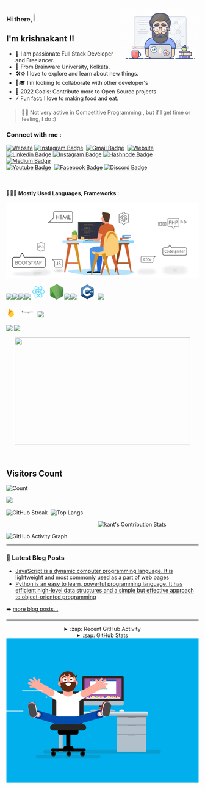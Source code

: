 
  <img align="right" alt="GIF" src="developer.gif" height="40%" width="40%">

### Hi there, <img src="https://github.com/TheDudeThatCode/TheDudeThatCode/blob/master/Assets/Hi.gif" height="4%" width="4%" >              
## I'm krishnakant !!
- 🔭 I  am passionate Full Stack Developer and Freelancer.
- 🌱 From Brainware University, Kolkata.
- 🛠⚙ I love to explore and learn about new things.
- 🤝🎓 I’m looking to collaborate with other developer's
- 🥅 2022 Goals: Contribute more to Open Source projects
- ⚡ Fun fact: I love to making food and eat.
> 🐱‍💻 Not very active in Competitive Programming , but if I get time or feeling, I do :)


### Connect with me :

[![Website](https://img.shields.io/website?label=Freelancer&style=for-the-badge&url=https%3A%2F%2Fkant146.wordpress.com)](https://www.freelancer.com/u/krishnakantkr)
[![Instagram Badge](https://img.shields.io/badge/-Code_Bank-red?style=for-the-badge&logo=instagram&logoColor=white&link=https://www.instagram.com/code_bank146/)](https://www.instagram.com/code_bank146/)&nbsp;
[![Gmail Badge](https://img.shields.io/badge/-gmail-black?style=for-the-badge&logo=gmail&logoColor=white&link=https://mailto:codebank2020@gmail.com)](mailto:codebank2020@gmail.com)&nbsp;
[![Website](https://img.shields.io/website?label=Code_Bank&style=for-the-badge&url=https%3A%2F%2Fkant146.wordpress.com)](http://codebank.co.in)
<br/>
[![Linkedin Badge](https://img.shields.io/badge/-linkedn-blue?style=for-the-badge&logo=Linkedin&logoColor=white&link=https://www.linkedin.com/in/krishnakant-kumar-80965b176/)](https://www.linkedin.com/in/krishnakant-kumar-80965b176/)&nbsp;[![Instagram Badge](https://img.shields.io/badge/-instagram-8a3ab9?style=for-the-badge&logo=instagram&logoColor=white&link=https://www.instagram.com/kant_146/)](https://www.instagram.com/kant_146/)&nbsp;[![Hashnode Badge](https://img.shields.io/badge/-hashnode-2962FF?style=for-the-badge&logo=hashnode&logoColor=white&link=https://hashnode.com/@Kant146)](https://hashnode.com/@Kant146)&nbsp;
[![Medium Badge](https://img.shields.io/badge/-medium-000000?style=for-the-badge&logo=medium&logoColor=white&link=https://medium.com/@krishnakantkumar_32146)](https://medium.com/@krishnakantkumar_32146)<br/> [![Youtube Badge](https://img.shields.io/badge/-youtube-FF0000?style=for-the-badge&logo=youtube&logoColor=white&link=https://www.youtube.com/channel/UCBTwzxjvK-0gGuJ1g_LlP8Q)](https://www.youtube.com/channel/UCBTwzxjvK-0gGuJ1g_LlP8Q)&nbsp; [![Facebook Badge](https://img.shields.io/badge/-facebook-blue?style=for-the-badge&logo=facebook&logoColor=white&link=https://www.facebook.com/omgkant.146)](https://www.facebook.com/omgkant.146)
[![Discord Badge](https://img.shields.io/badge/-Discord-blue?style=for-the-badge&logo=Discord&logoColor=white&link=https://discord.gg/JzaTUBFdB6)](https://discord.gg/JzaTUBFdB6)
&nbsp;


<br />

#### 👨🏻‍💻 Mostly Used Languages, Frameworks :

<p align="center"><img src="68747470733a2f2f7777772e72617673616e6d656469612e636f6d2f7765625f6173736574732f696d616765732f776562736974652e676966.gif" ></p>

</img><img src="https://img.icons8.com/color/48/000000/html-5.png"/><img src="https://img.icons8.com/color/48/000000/css3.png"/><img src="https://img.icons8.com/color/48/000000/bootstrap.png"/><img src="https://img.icons8.com/color/48/000000/javascript.png"/><img height="40" src="https://raw.githubusercontent.com/github/explore/80688e429a7d4ef2fca1e82350fe8e3517d3494d/topics/react/react.png">&nbsp;&nbsp;<img height="40" src="https://raw.githubusercontent.com/github/explore/80688e429a7d4ef2fca1e82350fe8e3517d3494d/topics/nodejs/nodejs.png"><img src="https://img.icons8.com/color/48/000000/git.png"/><img align="bottom" height="40"  src="https://img.icons8.com/color/344/java-coffee-cup-logo--v1.png"/>&nbsp;&nbsp;<img align="bottom" height="40" src="https://raw.githubusercontent.com/github/explore/80688e429a7d4ef2fca1e82350fe8e3517d3494d/topics/cpp/cpp.png">&nbsp;&nbsp;<img align="bottom" height="30" src="https://upload.wikimedia.org/wikipedia/commons/thumb/2/27/PHP-logo.svg/1200px-PHP-logo.svg.png"/> &nbsp;&nbsp;&nbsp;

<img height="24" src="https://raw.githubusercontent.com/github/explore/80688e429a7d4ef2fca1e82350fe8e3517d3494d/topics/firebase/firebase.png">&nbsp;&nbsp;&nbsp;&nbsp;<img height="30" src="https://raw.githubusercontent.com/github/explore/80688e429a7d4ef2fca1e82350fe8e3517d3494d/topics/mongodb/mongodb.png">
&nbsp;&nbsp;<img height="30" src="https://d1.awsstatic.com/asset-repository/products/amazon-rds/1024px-MySQL.ff87215b43fd7292af172e2a5d9b844217262571.png"/>
<br><br> 
<img height="30" src="https://avatars.githubusercontent.com/u/54212428?s=280&v=4">
<img height="30" src="https://miro.medium.com/max/512/1*9U1toerFxB8aiFRreLxEUQ.png"> 

<!-- <br/>
 <p align="left"><img src="c++_init_forest (1).gif" height="200dp" width="280dp"></p>
<br /> -->


<p align="center"><img src="kant146 (5).gif" height="280dp" width="460dp"></p> 

<br>

## Visitors Count

![Count](https://profile-counter.glitch.me/kant146/count.svg)


<img src="https://github-profile-trophy.vercel.app/?username=kant146&theme=onedark&column=3&margin-w=15&margin-h=15">

![GitHub Streak](https://github-readme-streak-stats.herokuapp.com/?user=kant146&theme=tokyonight&count_private=true)&nbsp; ![Top Langs](https://github-readme-stats.vercel.app/api/top-langs/?username=kant146&layout=compact&theme=tokyonight)

&nbsp;&nbsp; &nbsp;&nbsp;&nbsp;&nbsp;&nbsp;&nbsp;&nbsp;&nbsp;&nbsp;&nbsp; &nbsp;&nbsp;&nbsp;&nbsp;&nbsp;&nbsp;&nbsp;&nbsp; &nbsp;&nbsp;&nbsp;&nbsp;&nbsp;&nbsp;&nbsp;&nbsp;&nbsp;&nbsp; &nbsp;&nbsp;&nbsp;&nbsp;&nbsp;&nbsp;&nbsp;&nbsp;&nbsp;&nbsp;&nbsp;&nbsp;&nbsp;&nbsp;&nbsp;&nbsp;&nbsp;&nbsp;&nbsp;&nbsp;&nbsp;&nbsp;&nbsp;&nbsp;&nbsp;&nbsp;&nbsp;![kant's Contribution Stats](https://github-contribution-stats.vercel.app/api/?username=kant146) 

![GitHub Activity Graph](https://activity-graph.herokuapp.com/graph?username=kant146&theme=github&count_private=true)  

---



### 📕 Latest Blog Posts

<!-- BLOG-POST-LIST:START -->
- [JavaScript is a dynamic computer programming language. It is lightweight and most commonly used as a part of web pages](https://kant146.wordpress.com/2020/10/24/javascript/)
- [Python is an easy to learn, powerful programming language. It has efficient high-level data structures and a simple but effective approach to object-oriented programming](https://kant146.wordpress.com/2020/10/24/python/)

<!-- BLOG-POST-LIST:END -->

➡️ [more blog posts...](https://kant146.wordpress.com)

---

<details align="center" width="40%">
  <summary>:zap: Recent GitHub Activity</summary>
  
<!--START_SECTION:activity-->
1. 🗣 Commented on [#1](https://github.com/kant146/Kant-Portfolio-Website) in [kant146/Kant-Portfolio-Website](https://github.com/kant146/Kant-Portfolio-Website)
<!--END_SECTION:activity-->

</details>

<details align="center" width="40%">
  <summary>:zap: GitHub Stats</summary>
  
 ![kant's github stats](https://github-readme-stats.vercel.app/api?username=kant146&show_icons=true&hide_border=true&theme=tokyonight&count_private=true)

</details>

<img src="coding.gif">

[website]: https://kant146.wordpress.com
[facebook]: https://www.facebook.com/omgkant.146
[youtube]: https://www.youtube.com/channel/UCBTwzxjvK-0gGuJ1g_LlP8Q
[instagram]: https://instagram.com/kant146
[linkedin]: https://www.linkedin.com/in/krishnakant-kumar-80965b176
